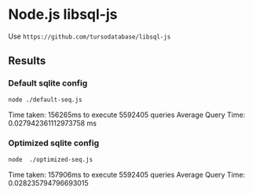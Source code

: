 # Node.js libsql-js

Use `https://github.com/tursodatabase/libsql-js`

## Results

### Default sqlite config

```sh
node ./default-seq.js

```

Time taken: 156265ms to execute 5592405 queries
Average Query Time:  0.027942361112973758 ms

### Optimized sqlite config

```sh
node  ./optimized-seq.js

```

Time taken: 157906ms to execute 5592405 queries
Average Query Time:  0.028235794796693015

